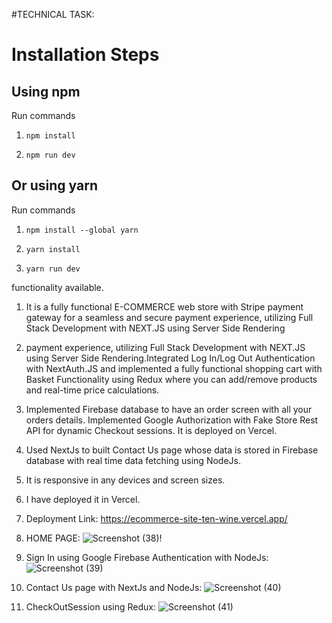 #TECHNICAL TASK:

# Installation Steps



## Using npm

Run commands

1) ```npm install```


2) ```npm run dev```


## Or using yarn

Run commands 

1) ```npm install --global yarn```

2) ```yarn install```

3) ```yarn run dev```

functionality available.
1. It is a fully functional E-COMMERCE web store with Stripe payment gateway for a seamless and secure payment experience, utilizing Full Stack Development with NEXT.JS using Server Side Rendering
2. payment experience, utilizing Full Stack Development with NEXT.JS using Server Side Rendering.Integrated Log In/Log Out Authentication with NextAuth.JS and implemented a fully functional shopping cart with Basket Functionality using Redux where you can add/remove products and real-time price calculations.
3. Implemented Firebase database to have an order screen with all your orders details. Implemented Google Authorization with Fake Store Rest API for dynamic Checkout sessions. It is deployed on Vercel.
4. Used NextJs to built Contact Us page whose data is stored in Firebase database with real time data fetching using NodeJs.
5. It is responsive in any devices and screen sizes.
6. I have deployed it in Vercel.
7. Deployment Link: https://ecommerce-site-ten-wine.vercel.app/
8. HOME PAGE:
![Screenshot (38)](https://github.com/Suprabhatgit/ECOMMERCE/assets/141928640/3192a6c7-3d1c-479c-a46a-3530b8c3cae4)!

9. Sign In using Google Firebase Authentication with NodeJs:
![Screenshot (39)](https://github.com/Suprabhatgit/ECOMMERCE/assets/141928640/84a3b7d9-5d5e-400c-b875-9f92fc8934a6)
10. Contact Us page with NextJs and NodeJs:
![Screenshot (40)](https://github.com/Suprabhatgit/ECOMMERCE/assets/141928640/c889a8ad-45b1-4dbf-a639-af61885158f8)
11. CheckOutSession using Redux:
![Screenshot (41)](https://github.com/Suprabhatgit/ECOMMERCE/assets/141928640/c757bdbc-361a-4a43-97cb-03206045720b)
